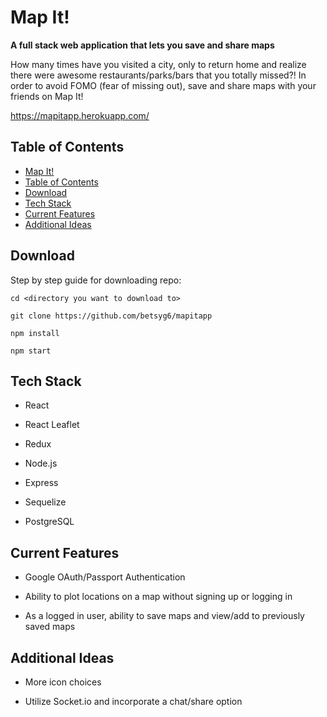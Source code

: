 <!-- @format -->

# Map It!

**A full stack web application that lets you save and share maps**

How many times have you visited a city, only to return home and realize there were awesome restaurants/parks/bars that you totally missed?! In order to avoid FOMO (fear of missing out), save and share maps with your friends on Map It!

https://mapitapp.herokuapp.com/

## Table of Contents

- [Map It!](#Map-It!)
- [Table of Contents](#Table-of-Contents)
- [Download](#Download)
- [Tech Stack](#Tech-Stack)
- [Current Features](#Current-Features)
- [Additional Ideas](#Additional-Ideas)

## Download

Step by step guide for downloading repo:

```
cd <directory you want to download to>

git clone https://github.com/betsyg6/mapitapp

npm install

npm start

```

## Tech Stack

- React

- React Leaflet

- Redux

- Node.js

- Express

- Sequelize

- PostgreSQL

## Current Features

- Google OAuth/Passport Authentication

- Ability to plot locations on a map without signing up or logging in

- As a logged in user, ability to save maps and view/add to previously saved maps

## Additional Ideas

- More icon choices

- Utilize Socket.io and incorporate a chat/share option
